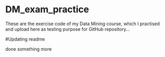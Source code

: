 # DM_exam_practice
These are the exercise code of my Data Mining course, which I practised and upload here as testing purpose for GitHub repository...

#Updating readme

done something more
